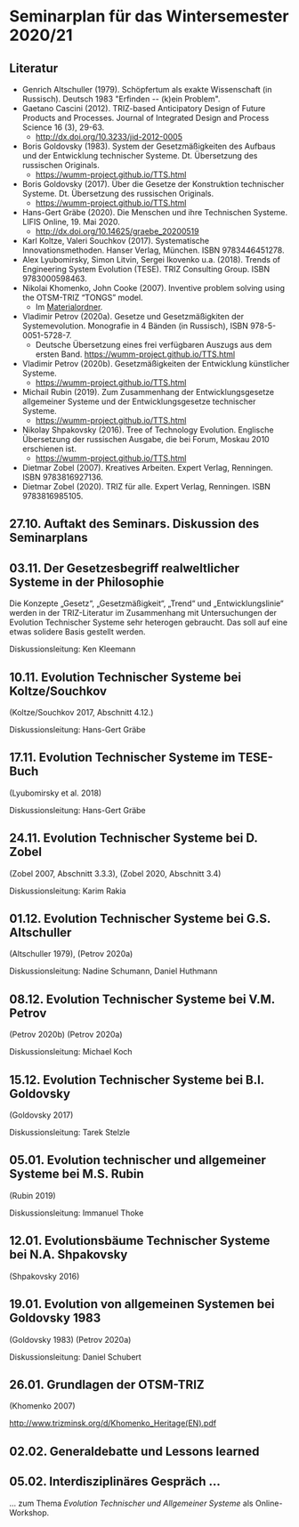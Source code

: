 # Seminarplan für das Wintersemester 2020/21

## Literatur 

* Genrich Altschuller (1979).  Schöpfertum als exakte Wissenschaft (in
  Russisch).  Deutsch 1983 "Erfinden -- (k)ein Problem".
* Gaetano Cascini (2012). TRIZ-based Anticipatory Design of Future Products
  and Processes. Journal of Integrated Design and Process Science 16 (3),
  29-63.  
  * <http://dx.doi.org/10.3233/jid-2012-0005>
* Boris Goldovsky (1983). System der Gesetzmäßigkeiten des Aufbaus und der
  Entwicklung technischer Systeme. Dt. Übersetzung des russischen Originals. 
  * <https://wumm-project.github.io/TTS.html>
* Boris Goldovsky (2017). Über die Gesetze der Konstruktion technischer
  Systeme. Dt. Übersetzung des russischen Originals.
  * <https://wumm-project.github.io/TTS.html>
* Hans-Gert Gräbe (2020). Die Menschen und ihre Technischen Systeme. LIFIS
  Online, 19. Mai 2020.
  * <http://dx.doi.org/10.14625/graebe_20200519>
* Karl Koltze, Valeri Souchkov (2017).  Systematische Innovationsmethoden.
  Hanser Verlag, München. ISBN 9783446451278.
* Alex Lyubomirsky, Simon Litvin, Sergei Ikovenko u.a. (2018). Trends of
  Engineering System Evolution (TESE).  TRIZ Consulting Group. ISBN
  9783000598463.
* Nikolai Khomenko, John Cooke (2007).  Inventive problem solving using the
  OTSM-TRIZ “TONGS” model. 
  * Im [Materialordner](Material/tongs_en.pdf).
* Vladimir Petrov (2020a). Gesetze und Gesetzmäßigkiten der Systemevolution.
  Monografie in 4 Bänden (in Russisch), ISBN 978-5-0051-5728-7.
  * Deutsche Übersetzung eines frei verfügbaren Auszugs aus dem ersten Band. 
    <https://wumm-project.github.io/TTS.html>
* Vladimir Petrov (2020b). Gesetzmäßigkeiten der Entwicklung künstlicher
  Systeme. 
  * <https://wumm-project.github.io/TTS.html>
* Michail Rubin (2019). Zum Zusammenhang der Entwicklungsgesetze allgemeiner
  Systeme und der Entwicklungsgesetze technischer Systeme.  
  * <https://wumm-project.github.io/TTS.html>
* Nikolay Shpakovsky (2016). Tree of Technology Evolution. Englische
  Übersetzung der russischen Ausgabe, die bei Forum, Moskau 2010 erschienen
  ist.  
  * <https://wumm-project.github.io/TTS.html>
* Dietmar Zobel (2007). Kreatives Arbeiten. Expert Verlag, Renningen. ISBN
  9783816927136.
* Dietmar Zobel (2020). TRIZ für alle. Expert Verlag, Renningen. ISBN
  9783816985105.

## 27.10. Auftakt des Seminars. Diskussion des Seminarplans

## 03.11. Der Gesetzesbegriff realweltlicher Systeme in der Philosophie

Die Konzepte „Gesetz“, „Gesetzmäßigkeit“, „Trend“ und „Entwicklungslinie“
werden in der TRIZ-Literatur im Zusammenhang mit Untersuchungen der Evolution
Technischer Systeme sehr heterogen gebraucht. Das soll auf eine etwas solidere Basis gestellt
werden.

Diskussionsleitung: Ken Kleemann

## 10.11. Evolution Technischer Systeme bei Koltze/Souchkov

(Koltze/Souchkov 2017, Abschnitt 4.12.)

Diskussionsleitung: Hans-Gert Gräbe

## 17.11. Evolution Technischer Systeme im TESE-Buch

(Lyubomirsky et al. 2018)

Diskussionsleitung: Hans-Gert Gräbe

## 24.11. Evolution Technischer Systeme bei D. Zobel

(Zobel 2007, Abschnitt 3.3.3), (Zobel 2020, Abschnitt 3.4)

Diskussionsleitung: Karim Rakia

## 01.12. Evolution Technischer Systeme bei G.S. Altschuller

(Altschuller 1979), (Petrov 2020a)

Diskussionsleitung: Nadine Schumann, Daniel Huthmann

## 08.12. Evolution Technischer Systeme bei V.M. Petrov 

(Petrov 2020b) (Petrov 2020a)

Diskussionsleitung: Michael Koch 

## 15.12. Evolution Technischer Systeme bei B.I. Goldovsky 

(Goldovsky 2017)

Diskussionsleitung: Tarek Stelzle

## 05.01. Evolution technischer und allgemeiner Systeme bei M.S. Rubin

(Rubin 2019)

Diskussionsleitung: Immanuel Thoke

## 12.01. Evolutionsbäume Technischer Systeme bei N.A. Shpakovsky

(Shpakovsky 2016)

## 19.01. Evolution von allgemeinen Systemen bei Goldovsky 1983

(Goldovsky 1983) (Petrov 2020a)

Diskussionsleitung: Daniel Schubert

## 26.01. Grundlagen der OTSM-TRIZ

(Khomenko 2007)

<http://www.trizminsk.org/d/Khomenko_Heritage(EN).pdf>

## 02.02. Generaldebatte und Lessons learned

## 05.02. Interdisziplinäres Gespräch ...

... zum Thema _Evolution Technischer und Allgemeiner Systeme_ als
Online-Workshop.
